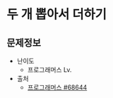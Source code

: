 # 두 개 뽑아서 더하기

## 문제정보
* 난이도
  * 프로그래머스 Lv.
* 출처
  * [프로그래머스 #68644](https://programmers.co.kr/learn/courses/30/lessons/68644)